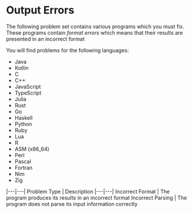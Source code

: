 # Output Errors
The following problem set contains various programs which you must fix.
These programs contain *format errors* which means that their results
are presented in an incorrect format

You will find problems for the following languages:
- Java
- Kotlin
- C
- C++
- JavaScript
- TypeScript
- Julia
- Rust
- Go
- Haskell
- Python
- Ruby
- Lua
- R
- ASM (x86_64)
- Perl
- Pascal
- Fortran
- Nim
- Zig

|---|---|
Problem Type | Description
|---|---|
Incorrect Format | The program produces its results in an incorrect format
Incorrect Parsing | The program does not parse its input information correctly

